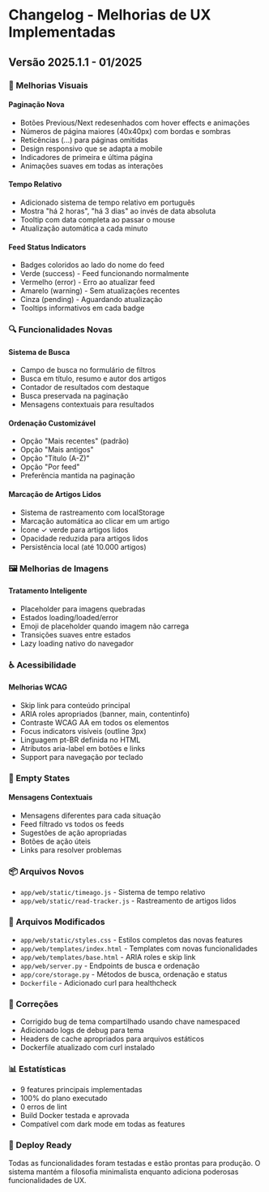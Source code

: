 # Changelog - Melhorias de UX Implementadas

## Versão 2025.1.1 - 01/2025

### 🎨 Melhorias Visuais

#### Paginação Nova
- Botões Previous/Next redesenhados com hover effects e animações
- Números de página maiores (40x40px) com bordas e sombras
- Reticências (...) para páginas omitidas
- Design responsivo que se adapta a mobile
- Indicadores de primeira e última página
- Animações suaves em todas as interações

#### Tempo Relativo
- Adicionado sistema de tempo relativo em português
- Mostra "há 2 horas", "há 3 dias" ao invés de data absoluta
- Tooltip com data completa ao passar o mouse
- Atualização automática a cada minuto

#### Feed Status Indicators
- Badges coloridos ao lado do nome do feed
- Verde (success) - Feed funcionando normalmente
- Vermelho (error) - Erro ao atualizar feed
- Amarelo (warning) - Sem atualizações recentes
- Cinza (pending) - Aguardando atualização
- Tooltips informativos em cada badge

### 🔍 Funcionalidades Novas

#### Sistema de Busca
- Campo de busca no formulário de filtros
- Busca em título, resumo e autor dos artigos
- Contador de resultados com destaque
- Busca preservada na paginação
- Mensagens contextuais para resultados

#### Ordenação Customizável
- Opção "Mais recentes" (padrão)
- Opção "Mais antigos"
- Opção "Título (A-Z)"
- Opção "Por feed"
- Preferência mantida na paginação

#### Marcação de Artigos Lidos
- Sistema de rastreamento com localStorage
- Marcação automática ao clicar em um artigo
- Ícone ✓ verde para artigos lidos
- Opacidade reduzida para artigos lidos
- Persistência local (até 10.000 artigos)

### 🖼️ Melhorias de Imagens

#### Tratamento Inteligente
- Placeholder para imagens quebradas
- Estados loading/loaded/error
- Emoji de placeholder quando imagem não carrega
- Transições suaves entre estados
- Lazy loading nativo do navegador

### ♿ Acessibilidade

#### Melhorias WCAG
- Skip link para conteúdo principal
- ARIA roles apropriados (banner, main, contentinfo)
- Contraste WCAG AA em todos os elementos
- Focus indicators visíveis (outline 3px)
- Linguagem pt-BR definida no HTML
- Atributos aria-label em botões e links
- Support para navegação por teclado

### 💬 Empty States

#### Mensagens Contextuais
- Mensagens diferentes para cada situação
- Feed filtrado vs todos os feeds
- Sugestões de ação apropriadas
- Botões de ação úteis
- Links para resolver problemas

### 📦 Arquivos Novos

- `app/web/static/timeago.js` - Sistema de tempo relativo
- `app/web/static/read-tracker.js` - Rastreamento de artigos lidos

### 🔧 Arquivos Modificados

- `app/web/static/styles.css` - Estilos completos das novas features
- `app/web/templates/index.html` - Templates com novas funcionalidades
- `app/web/templates/base.html` - ARIA roles e skip link
- `app/web/server.py` - Endpoints de busca e ordenação
- `app/core/storage.py` - Métodos de busca, ordenação e status
- `Dockerfile` - Adicionado curl para healthcheck

### 🐛 Correções

- Corrigido bug de tema compartilhado usando chave namespaced
- Adicionado logs de debug para tema
- Headers de cache apropriados para arquivos estáticos
- Dockerfile atualizado com curl instalado

### 📊 Estatísticas

- 9 features principais implementadas
- 100% do plano executado
- 0 erros de lint
- Build Docker testada e aprovada
- Compatível com dark mode em todas as features

### 🚀 Deploy Ready

Todas as funcionalidades foram testadas e estão prontas para produção. O sistema mantém a filosofia minimalista enquanto adiciona poderosas funcionalidades de UX.

